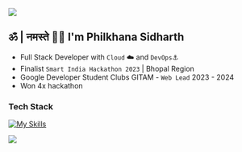 ![](https://capsule-render.vercel.app/api?type=waving&color=gradient&height=100&section=header)
## ॐ | नमस्ते 🙏🏼 I'm Philkhana Sidharth

- Full Stack Developer with `Cloud` ☁️ and `DevOps`⚓️
- Finalist `Smart India Hackathon 2023` | Bhopal Region
- Google Developer Student Clubs GITAM - `Web Lead` 2023 - 2024
- Won 4x hackathon
### Tech Stack
[![My Skills](https://skillicons.dev/icons?i=nextjs,react,aws,prisma,kubernetes,docker,postgres,mongodb,vite,express,workers,terraform,nodejs,redis,grafana,prometheus,tailwind,postman,figma,firebase,supabase,java,py,ts,js,go,rust,c,cpp)](https://skillicons.dev)  

<!-- <p align="left"> <img src="https://komarev.com/ghpvc/?username=psidh&label=Profile%20views&color=000000&style=flat" alt="psidh" /> </p> -->

<!-- [![Sidh's github activity graph](https://github-readme-activity-graph.vercel.app/graph?username=psidh&theme=github-compact)](https://github.com/psidh/github-readme-activity-graph) -->

<!-- ![stats](https://github-readme-stats.vercel.app/api?username=psidh&show_icons=true&theme=dark) -->

<!--![Top Langs](https://github-readme-stats.vercel.app/api/top-langs/?username=psidh&langs_count=10&theme=dark) -->

![](https://capsule-render.vercel.app/api?type=waving&color=gradient&height=100&section=footer)
